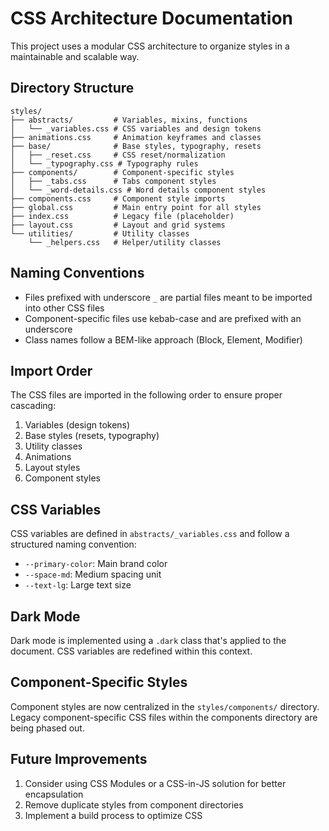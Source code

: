 # CSS Architecture Documentation

This project uses a modular CSS architecture to organize styles in a maintainable and scalable way.

## Directory Structure

```
styles/
├── abstracts/         # Variables, mixins, functions
│   └── _variables.css # CSS variables and design tokens
├── animations.css     # Animation keyframes and classes
├── base/              # Base styles, typography, resets
│   ├── _reset.css     # CSS reset/normalization
│   └── _typography.css # Typography rules
├── components/        # Component-specific styles
│   ├── _tabs.css      # Tabs component styles
│   └── _word-details.css # Word details component styles
├── components.css     # Component style imports
├── global.css         # Main entry point for all styles
├── index.css          # Legacy file (placeholder)
├── layout.css         # Layout and grid systems
└── utilities/         # Utility classes
    └── _helpers.css   # Helper/utility classes

```

## Naming Conventions

- Files prefixed with underscore `_` are partial files meant to be imported into other CSS files
- Component-specific files use kebab-case and are prefixed with an underscore
- Class names follow a BEM-like approach (Block, Element, Modifier)

## Import Order

The CSS files are imported in the following order to ensure proper cascading:

1. Variables (design tokens)
2. Base styles (resets, typography)
3. Utility classes
4. Animations
5. Layout styles
6. Component styles

## CSS Variables

CSS variables are defined in `abstracts/_variables.css` and follow a structured naming convention:

- `--primary-color`: Main brand color
- `--space-md`: Medium spacing unit
- `--text-lg`: Large text size

## Dark Mode

Dark mode is implemented using a `.dark` class that's applied to the document. CSS variables are redefined within this context.

## Component-Specific Styles

Component styles are now centralized in the `styles/components/` directory. 
Legacy component-specific CSS files within the components directory are being phased out.

## Future Improvements

1. Consider using CSS Modules or a CSS-in-JS solution for better encapsulation
2. Remove duplicate styles from component directories
3. Implement a build process to optimize CSS 